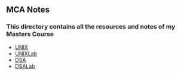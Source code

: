 ## MCA Notes
### This directory contains all the resources and notes of my Masters Course

- [UNIX](./04-Theory/UNIX_LINUX/)
- [UNIXLab](./03-Lab/UNIX_LINUX/)
- [DSA](./04-Theory/DATA%20STRUCTURES%20AND%20ALGORITHMS/)
- [DSALab](./03-Lab/DSA/)